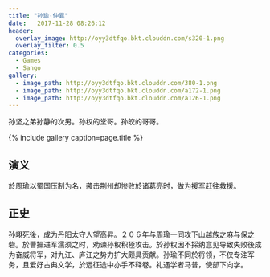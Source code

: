 ```yaml
---
title: "孙瑜·仲異"
date:   2017-11-28 08:26:12
header:
  overlay_image: http://oyy3dtfqo.bkt.clouddn.com/s320-1.png
  overlay_filter: 0.5
categories:
  - Games
  - Sango
gallery:
  - image_path: http://oyy3dtfqo.bkt.clouddn.com/380-1.png
  - image_path: http://oyy3dtfqo.bkt.clouddn.com/a172-1.png
  - image_path: http://oyy3dtfqo.bkt.clouddn.com/a126-1.png
---
```


孙坚之弟孙静的次男。孙权的堂哥。孙皎的哥哥。

{% include gallery caption=page.title %}

## 演义

於周瑜以蜀国压制为名，袭击荆州却惨败於诸葛亮时，做为援军赶往救援。

## 正史

孙翊死後，成为丹阳太守人望高昇。２０６年与周瑜一同攻下山越族之麻与保之砦。於曹操进军濡须之时，劝谏孙权积極攻击。於孙权因不採纳意见导致失败後成为奋威将军，对九江、庐江之势力扩大颇具贡献。孙瑜不同於将领，不仅专注军务，且爱好古典文学，於远征途中亦手不释卷。礼遇学者马普，使部下向学。